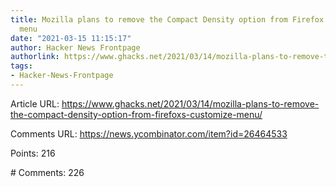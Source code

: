 ```yaml
---
title: Mozilla plans to remove the Compact Density option from Firefox's Customize
  menu
date: "2021-03-15 11:15:17"
author: Hacker News Frontpage
authorlink: https://www.ghacks.net/2021/03/14/mozilla-plans-to-remove-the-compact-density-option-from-firefoxs-customize-menu/
tags:
- Hacker-News-Frontpage
---
```


<p>Article URL: <a href="https://www.ghacks.net/2021/03/14/mozilla-plans-to-remove-the-compact-density-option-from-firefoxs-customize-menu/">https://www.ghacks.net/2021/03/14/mozilla-plans-to-remove-the-compact-density-option-from-firefoxs-customize-menu/</a></p>
<p>Comments URL: <a href="https://news.ycombinator.com/item?id=26464533">https://news.ycombinator.com/item?id=26464533</a></p>
<p>Points: 216</p>
<p># Comments: 226</p>
